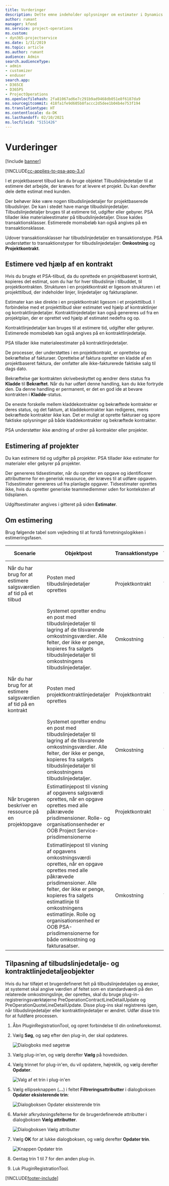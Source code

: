 ```yaml
---
title: Vurderinger
description: Dette emne indeholder oplysninger om estimater i Dynamics 365 Project Service Automation.
author: rumant
manager: kfend
ms.service: project-operations
ms.custom:
- dyn365-projectservice
ms.date: 1/31/2019
ms.topic: article
ms.author: rumant
audience: Admin
search.audienceType:
- admin
- customizer
- enduser
search.app:
- D365CE
- D365PS
- ProjectOperations
ms.openlocfilehash: 2fa81067ad6e7c291b9ad9468db051e8f6187da9
ms.sourcegitcommit: 418fa1fe9d605b8faccc2d5dee1b04b4e753f194
ms.translationtype: HT
ms.contentlocale: da-DK
ms.lasthandoff: 02/10/2021
ms.locfileid: "5151426"
---
```

# <a name="estimates"></a>Vurderinger

[!include [banner](../includes/psa-now-project-operations.md)]

[!INCLUDE[cc-applies-to-psa-app-3.x](../includes/cc-applies-to-psa-app-3x.md)]

I et projektbaseret tilbud kan du bruge objektet Tilbudslinjedetaljer til at estimere det arbejde, der kræves for at levere et projekt. Du kan derefter dele dette estimat med kunden.

Der behøver ikke være nogen tilbudslinjedetaljer for projektbaserede tilbudslinjer. De kan i stedet have mange tilbudslinjedetaljer. Tilbudslinjedetaljer bruges til at estimere tid, udgifter eller gebyrer. PSA tillader ikke materialeestimater på tilbudslinjedetaljer. Disse kaldes transaktionsklasser. Estimerede momsbeløb kan også angives på en transaktionsklasse.

Udover transaktionsklasser har tilbudslinjedetaljer en transaktionstype. PSA understøtter to transaktionstyper for tilbudslinjedetaljer: **Omkostning** og **Projektkontrakt**.

## <a name="estimate-by-using-a-contract"></a>Estimere ved hjælp af en kontrakt

Hvis du brugte et PSA-tilbud, da du oprettede en projektbaseret kontrakt, kopieres det estimat, som du har for hver tilbudslinje i tilbuddet, til projektkontrakten. Strukturen i en projektkontrakt er ligesom strukturen i et projekttilbud, der indeholder linjer, linjedetaljer og fakturaplaner.

Estimater kan ske direkte i en projektkontrakt ligesom i et projekttilbud. I forbindelse med et projekttilbud sker estimatet ved hjælp af kontraktlinjer og kontraktlinjedetaljer. Kontraktlinjedetaljer kan også genereres ud fra en projektplan, der er oprettet ved hjælp af estimatet nedefra og op.

Kontraktlinjedetaljer kan bruges til at estimere tid, udgifter eller gebyrer. Estimerede momsbeløb kan også angives på en kontraktlinjedetalje.

PSA tillader ikke materialeestimater på kontraktlinjedetaljer.

De processer, der understøttes i en projektkontrakt, er oprettelse og bekræftelse af fakturaer. Oprettelse af faktura opretter en kladde af en projektbaseret faktura, der omfatter alle ikke-fakturerede faktiske salg til dags dato.

Bekræftelse gør kontrakten skrivebeskyttet og ændrer dens status fra **Kladde** til **Bekræftet**. Når du har udført denne handling, kan du ikke fortryde den. Da denne handling er permanent, er det en god ide at bevare kontrakten i **Kladde**-status.

De eneste forskelle mellem kladdekontrakter og bekræftede kontrakter er deres status, og det faktum, at kladdekontrakter kan redigeres, mens bekræftede kontrakter ikke kan. Det er muligt at oprette fakturaer og spore faktiske oplysninger på både kladdekontrakter og bekræftede kontrakter.

PSA understøtter ikke ændring af ordrer på kontrakter eller projekter.

## <a name="estimating-projects"></a>Estimering af projekter

Du kan estimere tid og udgifter på projekter. PSA tillader ikke estimater for materialer eller gebyrer på projekter.

Der genereres tidsestimater, når du opretter en opgave og identificerer attributterne for en generisk ressource, der kræves til at udføre opgaven. Tidsestimater genereres ud fra planlagte opgaver. Tidsestimater oprettes ikke, hvis du opretter generiske teammedlemmer uden for konteksten af tidsplanen.

Udgiftsestimater angives i gitteret på siden **Estimater**.

## <a name="understanding-estimation"></a>Om estimering

Brug følgende tabel som vejledning til at forstå forretningslogikken i estimeringsfasen.

| Scenarie                                                                                                                                                                                                                                                                                                                                          | Objektpost                                                                                                                                                                                                       | Transaktionstype | Transaktionsklasse | Yderligere oplysninger                                                            |
|---------------------------------------------------------------------------------------------------------------------------------------------------------------------------------------------------------------------------------------------------------------------------------------------------------------------------------------------------|---------------------------------------------------------------------------------------------------------------------------------------------------------------------------------------------------------------------|------------------|-------------|-----------------------------------------------------------------------------------|
| Når du har brug for at estimere salgsværdien af tid på et tilbud                                                                                                                                                                                                                                                                                    | Posten med tilbudslinjedetaljer oprettes                                                                                                                                                                               | Projektkontrakt | Tidspunkt        | Feltet Transaktionsoprindelse i rækken med tilbudslinjedetaljer på salgssiden refererer til omkostningssidens tilbudslinjedetaljer |
|                                                                                                                                                                                                                                                                                     | Systemet opretter endnu en post med tilbudslinjedetaljer til lagring af de tilsvarende omkostningsværdier. Alle felter, der ikke er penge, kopieres fra salgets tilbudslinjedetaljer til omkostningens tilbudslinjedetaljer.                                                                                                                                                                               | Omkostning | Tidspunkt        | Feltet Transaktionsoprindelse i rækken med tilbudslinjedetaljer på salgssiden refererer til omkostningssidens tilbudslinjedetaljer |
| Når du har brug for at estimere salgsværdien af tid på en kontrakt                                                                                                                                                                                                                                                                                 | Posten med projektkontraktlinjedetaljer oprettes                                                                                                                                                                    | Projektkontrakt | Tidspunkt        | Feltet Transaktionsoprindelse i rækken med tilbudslinjedetaljer på salgssiden refererer til omkostningens tilbudslinjedetaljer      |
|                                                                                                                                                                                                                                                                                  | Systemet opretter endnu en post med tilbudslinjedetaljer til lagring af de tilsvarende omkostningsværdier. Alle felter, der ikke er penge, kopieres fra salgets tilbudslinjedetaljer til omkostningens tilbudslinjedetaljer.                                                                                                                                                                    | Omkostning | Tidspunkt        | Feltet Transaktionsoprindelse i rækken med tilbudslinjedetaljer på salgssiden refererer til omkostningens tilbudslinjedetaljer      |
| Når brugeren beskriver en ressource på en projektopgave                                                                                                                                                                                                                                                                                            | Estimatlinjepost til visning af opgavens salgsværdi oprettes, når en opgave oprettes med alle påkrævede prisdimensioner. Rolle- og organisationsenheder er OOB Project Service-prisdimensionerne | Projektkontrakt | Tidspunkt        |                                                                                   |
|     | Estimatlinjepost til visning af opgavens omkostningsværdi oprettes, når en opgave oprettes med alle påkrævede prisdimensioner. Alle felter, der ikke er penge, kopieres fra salgets estimatlinje til omkostningens estimatlinje. Rolle og organisationsenhed er OOB PSA-prisdimensionerne for både omkostning og fakturasatser.                                                                                                                                                                                                                | Omkostning             | Tidspunkt           |                                                                                   |



## <a name="customizing-the-quote-line-detail-and-contract-line-detail-entities"></a>Tilpasning af tilbudslinjedetalje- og kontraktlinjedetaljeobjekter

Hvis du har tilføjet et brugerdefineret felt på tilbudslinjedetaljen og ønsker, at systemet skal angive værdien af feltet som en standardværdi på den relaterede omkostningslinje, der oprettes, skal du bruge plug-in-registreringsværktøjerne PreOperationContractLineDetailUpdate og PreOperationQuoteLineDetailUpdate. Disse plug-ins skal registreres igen, når tilbudslinjedetaljer eller kontraktlinjedetaljer er ændret. Udfør disse trin for at fuldføre processen.

1. Åbn PluginRegistrationTool, og opret forbindelse til din onlineforekomst.
2. Vælg **Søg**, og søg efter den plug-in, der skal opdateres.

    ![Dialogboks med søgetræ](media/basic-guide-19.png)

3. Vælg plug-in'en, og vælg derefter **Vælg** på hovedsiden.
4. Vælg trinnet for plug-in'en, du vil opdatere, højreklik, og vælg derefter **Opdater**.

    ![Valg af et trin i plug-in'en](media/basic-guide-20.png)

5. Vælg ellipseknappen (**...**) i feltet **Filtreringsattributter** i dialogboksen **Opdater eksisterende trin**:
 
    ![Dialogboksen Opdater eksisterende trin](media/basic-guide-21.png)

6. Markér afkrydsningsfelterne for de brugerdefinerede attributter i dialogboksen **Vælg attributter**.

    ![Dialogboksen Vælg attributter](media/basic-guide-22.png)

7. Vælg **OK** for at lukke dialogboksen, og vælg derefter **Opdater trin**.
 
    ![Knappen Opdater trin](media/basic-guide-23.png)

8. Gentag trin 1 til 7 for den anden plug-in.
9. Luk PluginRegistrationTool.


[!INCLUDE[footer-include](../includes/footer-banner.md)]